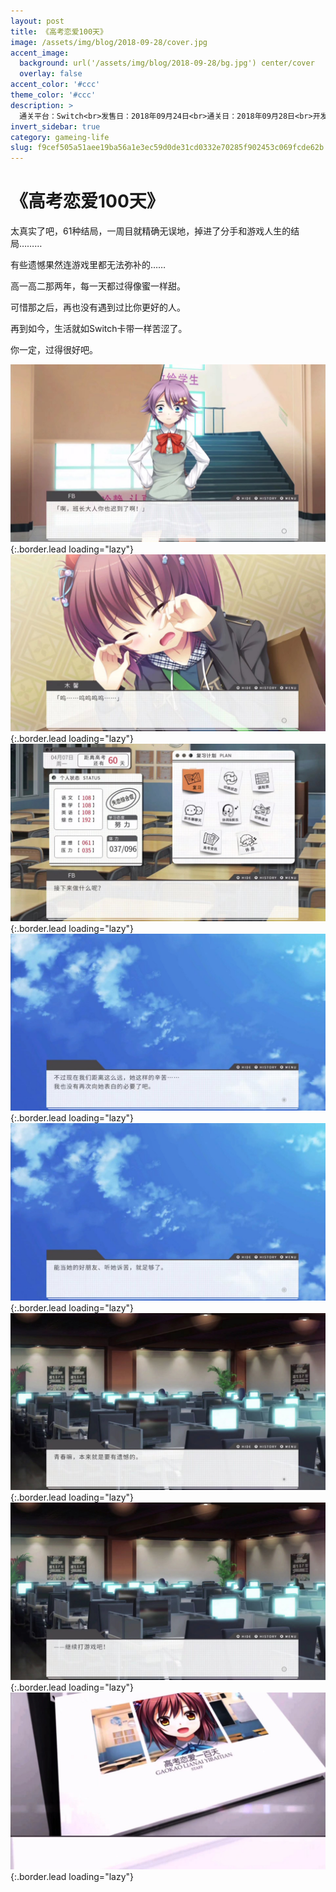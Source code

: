```yaml
---
layout: post
title: 《高考恋爱100天》
image: /assets/img/blog/2018-09-28/cover.jpg
accent_image: 
  background: url('/assets/img/blog/2018-09-28/bg.jpg') center/cover
  overlay: false
accent_color: '#ccc'
theme_color: '#ccc'
description: >
  通关平台：Switch<br>发售日：2018年09月24日<br>通关日：2018年09月28日<br>开发商：落叶岛项目组, 橘子班<br>发行商：NVLmaker
invert_sidebar: true
category: gameing-life
slug: f9cef505a51aee19ba56a1e3ec59d0de31cd0332e70285f902453c069fcde62b
---
```


# 《高考恋爱100天》

太真实了吧，61种结局，一周目就精确无误地，掉进了分手和游戏人生的结局………

有些遗憾果然连游戏里都无法弥补的……

高一高二那两年，每一天都过得像蜜一样甜。

可惜那之后，再也没有遇到过比你更好的人。

再到如今，生活就如Switch卡带一样苦涩了。

你一定，过得很好吧。

![](/assets/img/blog/2018-09-28/1.jpg){:.border.lead loading="lazy"}
![](/assets/img/blog/2018-09-28/2.jpg){:.border.lead loading="lazy"}
![](/assets/img/blog/2018-09-28/3.jpg){:.border.lead loading="lazy"}
![](/assets/img/blog/2018-09-28/4.jpg){:.border.lead loading="lazy"}
![](/assets/img/blog/2018-09-28/5.jpg){:.border.lead loading="lazy"}
![](/assets/img/blog/2018-09-28/6.jpg){:.border.lead loading="lazy"}
![](/assets/img/blog/2018-09-28/7.jpg){:.border.lead loading="lazy"}
![](/assets/img/blog/2018-09-28/8.jpg){:.border.lead loading="lazy"}

